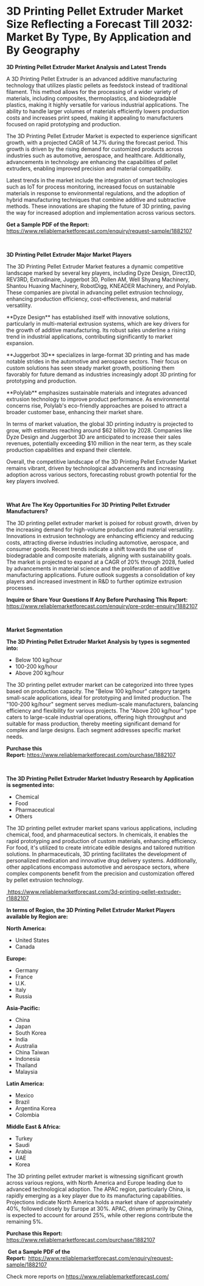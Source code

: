 <p><h1>3D Printing Pellet Extruder Market Size Reflecting a Forecast Till 2032: Market By Type, By Application and By Geography</h1></p><p><strong>3D Printing Pellet Extruder Market Analysis and Latest Trends</strong></p>
<p><p>A 3D Printing Pellet Extruder is an advanced additive manufacturing technology that utilizes plastic pellets as feedstock instead of traditional filament. This method allows for the processing of a wider variety of materials, including composites, thermoplastics, and biodegradable plastics, making it highly versatile for various industrial applications. The ability to handle larger volumes of materials efficiently lowers production costs and increases print speed, making it appealing to manufacturers focused on rapid prototyping and production.</p><p>The 3D Printing Pellet Extruder Market is expected to experience significant growth, with a projected CAGR of 14.7% during the forecast period. This growth is driven by the rising demand for customized products across industries such as automotive, aerospace, and healthcare. Additionally, advancements in technology are enhancing the capabilities of pellet extruders, enabling improved precision and material compatibility.</p><p>Latest trends in the market include the integration of smart technologies such as IoT for process monitoring, increased focus on sustainable materials in response to environmental regulations, and the adoption of hybrid manufacturing techniques that combine additive and subtractive methods. These innovations are shaping the future of 3D printing, paving the way for increased adoption and implementation across various sectors.</p></p>
<p><strong>Get a Sample PDF of the Report:&nbsp;</strong> <a href="https://www.reliablemarketforecast.com/enquiry/request-sample/1882107?utm_campaign=2299&utm_medium=2&utm_source=Github&utm_content=ia&utm_term=10042025&utm_id=3d-printing-pellet-extruder">https://www.reliablemarketforecast.com/enquiry/request-sample/1882107</a></p>
<p>&nbsp;</p>
<p><strong>3D Printing Pellet Extruder Major Market Players</strong></p>
<p><p>The 3D Printing Pellet Extruder Market features a dynamic competitive landscape marked by several key players, including Dyze Design, Direct3D, REV3RD, Extrudinaire, Juggerbot 3D, Pollen AM, Well Shyang Machinery, Shantou Huaxing Machinery, RobotDigg, KNEADER Machinery, and Polylab. These companies are pivotal in advancing pellet extrusion technology, enhancing production efficiency, cost-effectiveness, and material versatility.</p><p>**Dyze Design** has established itself with innovative solutions, particularly in multi-material extrusion systems, which are key drivers for the growth of additive manufacturing. Its robust sales underline a rising trend in industrial applications, contributing significantly to market expansion.</p><p>**Juggerbot 3D** specializes in large-format 3D printing and has made notable strides in the automotive and aerospace sectors. Their focus on custom solutions has seen steady market growth, positioning them favorably for future demand as industries increasingly adopt 3D printing for prototyping and production.</p><p>**Polylab** emphasizes sustainable materials and integrates advanced extrusion technology to improve product performance. As environmental concerns rise, Polylab's eco-friendly approaches are poised to attract a broader customer base, enhancing their market share.</p><p>In terms of market valuation, the global 3D printing industry is projected to grow, with estimates reaching around $62 billion by 2028. Companies like Dyze Design and Juggerbot 3D are anticipated to increase their sales revenues, potentially exceeding $10 million in the near term, as they scale production capabilities and expand their clientele.</p><p>Overall, the competitive landscape of the 3D Printing Pellet Extruder Market remains vibrant, driven by technological advancements and increasing adoption across various sectors, forecasting robust growth potential for the key players involved.</p></p>
<p>&nbsp;</p>
<p><strong>What Are The Key Opportunities For 3D Printing Pellet Extruder Manufacturers?</strong></p>
<p><p>The 3D printing pellet extruder market is poised for robust growth, driven by the increasing demand for high-volume production and material versatility. Innovations in extrusion technology are enhancing efficiency and reducing costs, attracting diverse industries including automotive, aerospace, and consumer goods. Recent trends indicate a shift towards the use of biodegradable and composite materials, aligning with sustainability goals. The market is projected to expand at a CAGR of 20% through 2028, fueled by advancements in material science and the proliferation of additive manufacturing applications. Future outlook suggests a consolidation of key players and increased investment in R&D to further optimize extrusion processes.</p></p>
<p><strong>Inquire or Share Your Questions If Any Before Purchasing This Report:</strong> <a href="https://www.reliablemarketforecast.com/enquiry/pre-order-enquiry/1882107?utm_campaign=2299&utm_medium=2&utm_source=Github&utm_content=ia&utm_term=10042025&utm_id=3d-printing-pellet-extruder">https://www.reliablemarketforecast.com/enquiry/pre-order-enquiry/1882107</a></p>
<p>&nbsp;</p>
<p><strong>Market Segmentation</strong></p>
<p><strong>The 3D Printing Pellet Extruder Market Analysis by types is segmented into:</strong></p>
<p><ul><li>Below 100 kg/hour</li><li>100-200 kg/hour</li><li>Above 200 kg/hour</li></ul></p>
<p><p>The 3D printing pellet extruder market can be categorized into three types based on production capacity. The "Below 100 kg/hour" category targets small-scale applications, ideal for prototyping and limited production. The "100-200 kg/hour" segment serves medium-scale manufacturers, balancing efficiency and flexibility for various projects. The "Above 200 kg/hour" type caters to large-scale industrial operations, offering high throughput and suitable for mass production, thereby meeting significant demand for complex and large designs. Each segment addresses specific market needs.</p></p>
<p><strong>Purchase this Report:&nbsp;</strong><a href="https://www.reliablemarketforecast.com/purchase/1882107?utm_campaign=2299&utm_medium=2&utm_source=Github&utm_content=ia&utm_term=10042025&utm_id=3d-printing-pellet-extruder">https://www.reliablemarketforecast.com/purchase/1882107</a></p>
<p>&nbsp;</p>
<p><strong>The 3D Printing Pellet Extruder Market Industry Research by Application is segmented into:</strong></p>
<p><ul><li>Chemical</li><li>Food</li><li>Pharmaceutical</li><li>Others</li></ul></p>
<p><p>The 3D printing pellet extruder market spans various applications, including chemical, food, and pharmaceutical sectors. In chemicals, it enables the rapid prototyping and production of custom materials, enhancing efficiency. For food, it's utilized to create intricate edible designs and tailored nutrition solutions. In pharmaceuticals, 3D printing facilitates the development of personalized medication and innovative drug delivery systems. Additionally, other applications encompass automotive and aerospace sectors, where complex components benefit from the precision and customization offered by pellet extrusion technology.</p></p>
<p><a href="https://www.reliablemarketforecast.com/3d-printing-pellet-extruder-r1882107?utm_campaign=2299&utm_medium=2&utm_source=Github&utm_content=ia&utm_term=10042025&utm_id=3d-printing-pellet-extruder">&nbsp;https://www.reliablemarketforecast.com/3d-printing-pellet-extruder-r1882107</a></p>
<p><strong>In terms of Region, the 3D Printing Pellet Extruder Market Players available by Region are:</strong></p>
<p>
    <p> <strong> North America: </strong>
        <ul>
            <li>United States</li>
            <li>Canada</li>
        </ul>
        </p> 
    <p> <strong> Europe: </strong>
        <ul>
            <li>Germany</li>
            <li>France</li>
            <li>U.K.</li>
            <li>Italy</li>
            <li>Russia</li>
        </ul>
        </p> 
    <p> <strong> Asia-Pacific: </strong>
        <ul>
            <li>China</li>
            <li>Japan</li>
            <li>South Korea</li>
            <li>India</li>
            <li>Australia</li>
            <li>China Taiwan</li>
            <li>Indonesia</li>
            <li>Thailand</li>
            <li>Malaysia</li>
        </ul>
        </p> 
    <p> <strong> Latin America: </strong>
        <ul>
            <li>Mexico</li>
            <li>Brazil</li>
            <li>Argentina Korea</li>
            <li>Colombia</li>
        </ul>
        </p> 
    <p> <strong> Middle East & Africa: </strong>
        <ul>
            <li>Turkey</li>
            <li>Saudi</li>
            <li>Arabia</li>
            <li>UAE</li>
            <li>Korea</li>
        </ul>
    </p>
    </p>
<p><p>The 3D printing pellet extruder market is witnessing significant growth across various regions, with North America and Europe leading due to advanced technological adoption. The APAC region, particularly China, is rapidly emerging as a key player due to its manufacturing capabilities. Projections indicate North America holds a market share of approximately 40%, followed closely by Europe at 30%. APAC, driven primarily by China, is expected to account for around 25%, while other regions contribute the remaining 5%.</p></p>
<p><strong>Purchase this Report: </strong><a href="https://www.reliablemarketforecast.com/purchase/1882107?utm_campaign=2299&utm_medium=2&utm_source=Github&utm_content=ia&utm_term=10042025&utm_id=3d-printing-pellet-extruder">https://www.reliablemarketforecast.com/purchase/1882107</a></p>
<p>&nbsp;<strong>Get a Sample PDF of the Report:&nbsp;&nbsp;</strong><a href="https://www.reliablemarketforecast.com/enquiry/request-sample/1882107?utm_campaign=2299&utm_medium=2&utm_source=Github&utm_content=ia&utm_term=10042025&utm_id=3d-printing-pellet-extruder">https://www.reliablemarketforecast.com/enquiry/request-sample/1882107</a></p>
<p><strong></strong></p>
<p>Check more reports on <a href="https://www.reliablemarketforecast.com/?utm_campaign=2299&utm_medium=2&utm_source=Github&utm_content=ia&utm_term=10042025&utm_id=3d-printing-pellet-extruder">https://www.reliablemarketforecast.com/</a></p>